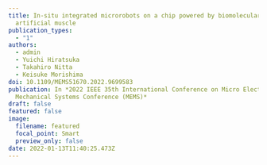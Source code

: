 ```yaml
---
title: In-situ integrated microrobots on a chip powered by biomolecular
  artificial muscle
publication_types:
  - "1"
authors:
  - admin
  - Yuichi Hiratsuka
  - Takahiro Nitta
  - Keisuke Morishima
doi: 10.1109/MEMS51670.2022.9699583
publication: In *2022 IEEE 35th International Conference on Micro Electro
  Mechanical Systems Conference (MEMS)*
draft: false
featured: false
image:
  filename: featured
  focal_point: Smart
  preview_only: false
date: 2022-01-13T11:40:25.473Z
---
```

